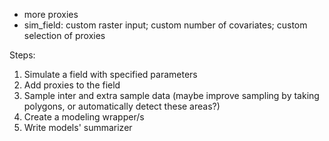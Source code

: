 - more proxies
- sim_field: custom raster input; custom number of covariates; custom selection of proxies


Steps:
1. Simulate a field with specified parameters
2. Add proxies to the field
3. Sample inter and extra sample data (maybe improve sampling by taking polygons, or automatically detect these areas?)
4. Create a modeling wrapper/s
5. Write models' summarizer
